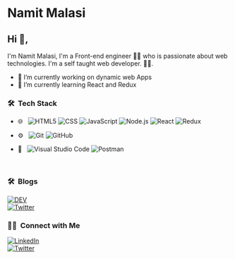 
# Namit Malasi 

## Hi 👋, 
I'm Namit Malasi, I'm a Front-end engineer 👨‍💻 who is passionate about web technologies. I'm a self taught web developer.
🏄‍♂️. 

- 🔭 I’m currently working on dynamic web Apps
- 🌱 I’m currently learning React and Redux

<h3> 🛠 &nbsp;Tech Stack</h3>

- 🌐 &nbsp;
  ![HTML5](https://img.shields.io/badge/-HTML5-333333?style=flat&logo=HTML5)
  ![CSS](https://img.shields.io/badge/-CSS-333333?style=flat&logo=CSS3&logoColor=1572B6)
  ![JavaScript](https://img.shields.io/badge/-JavaScript-333333?style=flat&logo=javascript)
  ![Node.js](https://img.shields.io/badge/-Node.js-333333?style=flat&logo=node.js)
  ![React](https://img.shields.io/badge/-React-333333?style=flat&logo=react)
  ![Redux](https://img.shields.io/badge/-Redux-333333?style=flat&logo=redux)
- ⚙️ &nbsp;
  ![Git](https://img.shields.io/badge/-Git-333333?style=flat&logo=git)
  ![GitHub](https://img.shields.io/badge/-GitHub-333333?style=flat&logo=github)
 
- 🔧 &nbsp;
  ![Visual Studio Code](https://img.shields.io/badge/-Visual%20Studio%20Code-333333?style=flat&logo=visual-studio-code&logoColor=007ACC)
  ![Postman](https://img.shields.io/badge/-Postman-333333?style=flat&logo=postman)

<br/>

<h3> 🛠 &nbsp;Blogs</h3>


<p align="center">

<a href="https://dev.to/namitmalasi"><img alt="DEV" src="https://img.shields.io/badge/DEV-Namit%20Malasi-blue"></a><br/>
<a href="https://hashnode.com/@namitmalasi"><img alt="Twitter" src="https://img.shields.io/badge/HASHNODE-Namit%20Malasi-blue"></a>

</p>


<h3> 🤝🏻 &nbsp;Connect with Me </h3>

<p align="center">

<a href="https://www.linkedin.com/in/namit-malasi-a4b56310a/"><img alt="LinkedIn" src="https://img.shields.io/badge/LinkedIn-Namit%20Malasi-blue?style=flat-square&logo=linkedin"></a><br/>
<a href="https://twitter.com/namitmalasi"><img alt="Twitter" src="https://img.shields.io/badge/Twitter-Namit Malasi-blue?style=flat-square&logo=twitter"></a>

</p>




